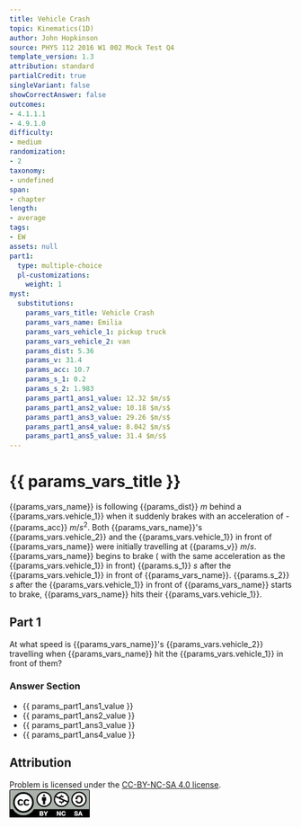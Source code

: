 ```yaml
---
title: Vehicle Crash
topic: Kinematics(1D)
author: John Hopkinson
source: PHYS 112 2016 W1 002 Mock Test Q4
template_version: 1.3
attribution: standard
partialCredit: true
singleVariant: false
showCorrectAnswer: false
outcomes:
- 4.1.1.1
- 4.9.1.0
difficulty:
- medium
randomization:
- 2
taxonomy:
- undefined
span:
- chapter
length:
- average
tags:
- EW
assets: null
part1:
  type: multiple-choice
  pl-customizations:
    weight: 1
myst:
  substitutions:
    params_vars_title: Vehicle Crash
    params_vars_name: Emilia
    params_vars_vehicle_1: pickup truck
    params_vars_vehicle_2: van
    params_dist: 5.36
    params_v: 31.4
    params_acc: 10.7
    params_s_1: 0.2
    params_s_2: 1.983
    params_part1_ans1_value: 12.32 $m/s$
    params_part1_ans2_value: 10.18 $m/s$
    params_part1_ans3_value: 29.26 $m/s$
    params_part1_ans4_value: 8.042 $m/s$
    params_part1_ans5_value: 31.4 $m/s$
---
```

# {{ params_vars_title }}
{{params_vars_name}} is following {{params_dist}} $m$ behind a {{params_vars.vehicle_1}} when it suddenly brakes with an acceleration of -{{params_acc}} $m/s^2$.
Both {{params_vars_name}}'s {{params_vars.vehicle_2}} and the {{params_vars.vehicle_1}} in front of {{params_vars_name}} were initially travelling at {{params_v}} $m/s$.
{{params_vars_name}} begins to brake ( with the same acceleration as the {{params_vars.vehicle_1}} in front) {{params.s_1}} $s$ after the {{params_vars.vehicle_1}} in front of {{params_vars_name}}.
{{params.s_2}} $s$ after the {{params_vars.vehicle_1}} in front of {{params_vars_name}} starts to brake, {{params_vars_name}} hits their {{params_vars.vehicle_1}}.

## Part 1

At what speed is {{params_vars_name}}'s {{params_vars.vehicle_2}} travelling when {{params_vars_name}} hit the {{params_vars.vehicle_1}} in front of them?

### Answer Section

- {{ params_part1_ans1_value }}
- {{ params_part1_ans2_value }}
- {{ params_part1_ans3_value }}
- {{ params_part1_ans4_value }}

## Attribution

Problem is licensed under the [CC-BY-NC-SA 4.0 license](https://creativecommons.org/licenses/by-nc-sa/4.0/).<br> ![The Creative Commons 4.0 license requiring attribution-BY, non-commercial-NC, and share-alike-SA license.](https://raw.githubusercontent.com/firasm/bits/master/by-nc-sa.png)
